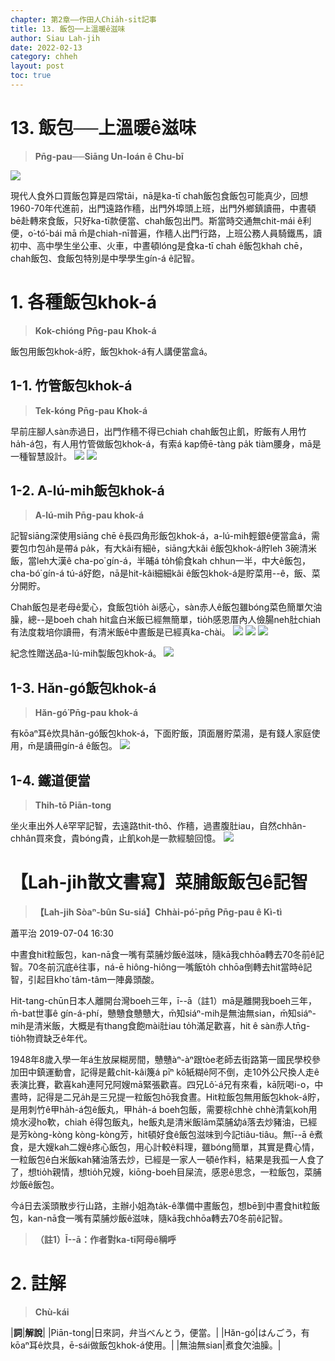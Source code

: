 ```yaml
---
chapter: 第2章——作田人Chia̍h-si̍t記事
title: 13. 飯包──上溫暖ê滋味
author: Siau Lah-jih
date: 2022-02-13
category: chheh
layout: post
toc: true
---
```


# 13. 飯包──上溫暖ê滋味
> **Pn̄g-pau──Siāng Un-loán ê Chu-bī**

![](../too5/10/10-5-3.飯包觳仔卓瓊幸.jpg)

現代人食外口買飯包算是四常tāi，nā是ka-tī chah飯包食飯包可能真少，回想1960-70年代進前，出門遠路作穡，出門外埠頭上班，出門外鄉鎮讀冊，中晝頓bē赴轉來食飯，只好ka-tī款便當、chah飯包出門。斯當時交通無chit-mái ê利便，o͘-tó͘-bái mā m̄是chiah-nī普遍，作穡人出門行路，上班公務人員騎鐵馬，讀初中、高中學生坐公車、火車，中晝頓lóng是食ka-tī chah ê飯包khah chē，chah飯包、食飯包特別是中學學生gín-á ê記智。

# 1. 各種飯包khok-á
>**Kok-chióng Pn̄g-pau Khok-á**
  
飯包用飯包khok-á貯，飯包khok-á有人講便當盒á。

## 1-1. 竹管飯包khok-á
>**Tek-kóng Pn̄g-pau Khok-á**
  
早前庄腳人sàn赤過日，出門作穡不得已chiah chah飯包止飢，貯飯有人用竹ha̍h-á包，有人用竹管做飯包khok-á，有索á kap倚ē-tàng pa̍k tiàm腰身，mā是一種智慧設計。
![](../too5/10/10-5-1.飯包觳仔竹.jpg)
![](../too5/10/10-5-1a.飯包觳仔竹.jpg)

## 1-2. A-lú-mih飯包khok-á
>**A-lú-mih Pn̄g-pau khok-á**
  
記智siāng深使用siāng chē ê長四角形飯包khok-á，a-lú-mih輕銀ê便當盒á，需要包巾包a̍h是帶á pa̍k，有大kâi有細ê，siāng大kâi ê飯包khok-á貯leh 3碗清米飯，當leh大漢ê cha-po͘ gín-á，半晡á to̍h偷食kah chhun一半，中大ê飯包，cha-bó͘ gín-á tú-á好飽，nā是hit-kâi細細kâi ê飯包khok-á是貯菜用--ê，飯、菜分開貯。

Chah飯包是老母ê愛心，食飯包tio̍h ài感心，sàn赤人ê飯包雖bóng菜色簡單欠油臊，總--是boeh chah hit盒白米飯已經無簡單，tio̍h感恩厝內人儉腸neh肚chiah有法度栽培你讀冊，有清米飯ê中晝飯是已經真ka-chài。
![](../too5/10/10-5-2.飯包觳仔卓瓊幸.jpg)
![](../too5/10/10-5-4.飯包觳仔卓瓊幸.jpg)
![](../too5/10/10-5-4a.飯包觳仔黃文本.jpg)

紀念性贈送品a-lú-mih製飯包khok-á。
![](../too5/10/10-5-5.飯包觳仔.jpg)

## 1-3. Hăn-gó͘飯包khok-á
>**Hăn-gó͘ Pn̄g-pau khok-á**

有kōaⁿ耳ê炊具hăn-gó͘飯包khok-á，下面貯飯，頂面層貯菜湯，是有錢人家庭使用，m̄是讀冊gín-á ê飯包。
![](../too5/10/10-5-6.飯包觳仔.jpg)

## 1-4. 鐵道便當
>**Thih-tō Piān-tong**

坐火車出外人ê罕罕記智，去遠路thit-thô、作穡，過晝腹肚iau，自然chhân-chhân買來食，貴bóng貴，止飢koh是一款經驗回憶。
![](../too5/10/10-5-7.台鐵便當.jpg)

# 【Lah-jih散文書寫】菜脯飯飯包ê記智
>**【Lah-jih Sòaⁿ-bûn Su-siá】Chhài-pó͘-pn̄g Pn̄g-pau ê Kì-tì**

蕭平治 2019-07-04 16:30

中晝食hit粒飯包，kan-nā食一嘴有菜脯炒飯ê滋味，隨kā我chhōa轉去70冬前ê記智。70冬前沉底ê往事，ná-ē hiông-hiông一嘴飯to̍h chhōa倒轉去hit當時ê記智，引起目kho͘ tâm-tâm一陣鼻頭酸。

Hit-tang-chūn日本人離開台灣boeh三年，ī--ā（註1）mā是離開我boeh三年，m̄-bat世事ê gín-á-phí，戇戇食戇戇大，m̄知siáⁿ-mih是無油無sian，m̄知siáⁿ-mih是清米飯，大概是有thang食飽mài肚iau to̍h滿足歡喜，hit ê sàn赤人tn̄g-tio̍h物資缺乏ê年代。

1948年8歲入學一年á生放屎糊房間，戇戇àⁿ-àⁿ跟tòe老師去街路第一國民學校參加田中鎮運動會，記得是戴chi̍t-kâi篾á pīⁿ kō͘紙糊ê阿不倒，走10外公尺換人走ê表演比賽，歡喜kah連阿兄阿嫂mā緊張歡喜。四兄Lô͘-á兄有來看，kā阮喝i-o，中晝時，記得是二兄a̍h是三兄提一粒飯包hō͘我食晝。Hit粒飯包無用飯包khok-á貯，是用刺竹ê甲ha̍h-á包ê飯丸，甲ha̍h-á boeh包飯，需要棕chhè chhè清氣koh用燒水浸ho͘軟，chiah ē得包飯丸，he飯丸是清米飯lām菜脯幼á落去炒豬油，已經是芳kòng-kòng kòng-kòng芳，hit頓好食ê飯包滋味到今記tiâu-tiâu。無ī--ā ê煮食，是大嫂kah二嫂ê疼心飯包，用心計較ê料理，雖bóng簡單，其實是費心情，一粒飯包ê白米飯kah豬油落去炒，已經是一家人一頓ê作料，結果是我孤一人食了了，想tio̍h親情，想tio̍h兄嫂，kiōng-boeh目屎流，感恩ê思念，一粒飯包，菜脯炒飯ê飯包。

今á日去溪頭散步行山路，主辦小姐為ta̍k-ê準備中晝飯包，想bē到中晝食hit粒飯包，kan-nā食一嘴有菜脯炒飯ê滋味，隨kā我chhōa轉去70冬前ê記智。
>**（註1）Ī--ā：作者對ka-tī阿母ê稱呼**

# 2. 註解
> **Chù-kái**

|**詞**|**解說**|
|Piān-tong|日來詞，弁当べんとう，便當。|
|Hăn-gó͘|はんごう，有kōaⁿ耳ê炊具，ē-sái做飯包khok-á使用。|
|無油無sian|煮食欠油臊。|
